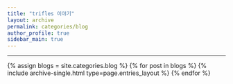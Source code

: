 ```yaml
---
title: "trifles 이야기"
layout: archive
permalink: categories/blog
author_profile: true
sidebar_main: true
---
```


<!-- 공백이 포함되어 있는 카테고리 이름의 경우 site.categories['a b c'] 이런식으로! -->

***

{% assign blogs = site.categories.blog %}
{% for post in blogs %} {% include archive-single.html type=page.entries_layout %} {% endfor %}